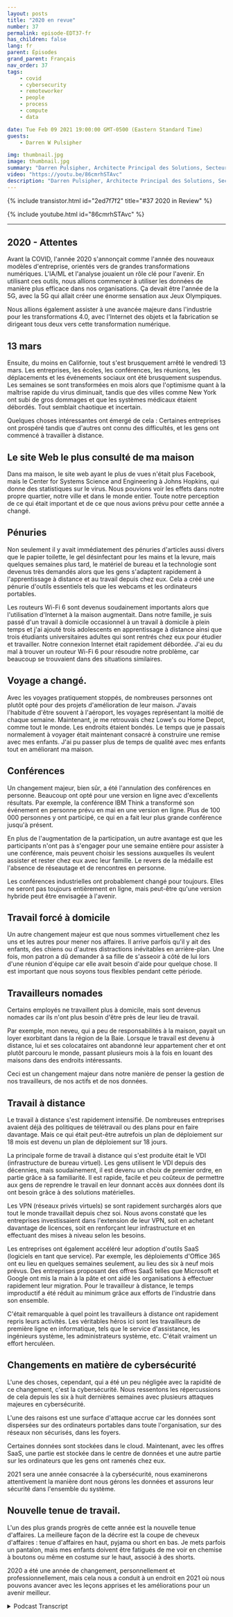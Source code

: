 ```yaml
---
layout: posts
title: "2020 en revue"
number: 37
permalink: episode-EDT37-fr
has_children: false
lang: fr
parent: Épisodes
grand_parent: Français
nav_order: 37
tags:
    - covid
    - cybersecurity
    - remoteworker
    - people
    - process
    - compute
    - data

date: Tue Feb 09 2021 19:00:00 GMT-0500 (Eastern Standard Time)
guests:
    - Darren W Pulsipher

img: thumbnail.jpg
image: thumbnail.jpg
summary: "Darren Pulsipher, Architecte Principal des Solutions, Secteur Public, chez Intel, réfléchit à la perturbation, aux changements et aux ajustements que la pandémie COVID-19 a apportés en 2020."
video: "https://youtu.be/86cmrhSTAvc"
description: "Darren Pulsipher, Architecte Principal des Solutions, Secteur Public, chez Intel, réfléchit à la perturbation, aux changements et aux ajustements que la pandémie COVID-19 a apportés en 2020."
---
```


<div>
{% include transistor.html id="2ed7f7f2" title="#37 2020 in Review" %}

{% include youtube.html id="86cmrhSTAvc" %}
</div>

---

## 2020 - Attentes

Avant la COVID, l'année 2020 s'annonçait comme l'année des nouveaux modèles d'entreprise, orientés vers de grandes transformations numériques. L'IA/ML et l'analyse jouaient un rôle clé pour l'avenir. En utilisant ces outils, nous allions commencer à utiliser les données de manière plus efficace dans nos organisations. Ça devait être l'année de la 5G, avec la 5G qui allait créer une énorme sensation aux Jeux Olympiques.

Nous allions également assister à une avancée majeure dans l'industrie pour les transformations 4.0, avec l'Internet des objets et la fabrication se dirigeant tous deux vers cette transformation numérique.

## 13 mars

Ensuite, du moins en Californie, tout s'est brusquement arrêté le vendredi 13 mars. Les entreprises, les écoles, les conférences, les réunions, les déplacements et les événements sociaux ont été brusquement suspendus. Les semaines se sont transformées en mois alors que l'optimisme quant à la maîtrise rapide du virus diminuait, tandis que des villes comme New York ont subi de gros dommages et que les systèmes médicaux étaient débordés. Tout semblait chaotique et incertain.

Quelques choses intéressantes ont émergé de cela : Certaines entreprises ont prospéré tandis que d'autres ont connu des difficultés, et les gens ont commencé à travailler à distance.

## Le site Web le plus consulté de ma maison

Dans ma maison, le site web ayant le plus de vues n'était plus Facebook, mais le Center for Systems Science and Engineering à Johns Hopkins, qui donne des statistiques sur le virus. Nous pouvions voir les effets dans notre propre quartier, notre ville et dans le monde entier. Toute notre perception de ce qui était important et de ce que nous avions prévu pour cette année a changé.

## Pénuries

Non seulement il y avait immédiatement des pénuries d'articles aussi divers que le papier toilette, le gel désinfectant pour les mains et la levure, mais quelques semaines plus tard, le matériel de bureau et la technologie sont devenus très demandés alors que les gens s'adaptent rapidement à l'apprentissage à distance et au travail depuis chez eux. Cela a créé une pénurie d'outils essentiels tels que les webcams et les ordinateurs portables.

Les routeurs Wi-Fi 6 sont devenus soudainement importants alors que l'utilisation d'Internet à la maison augmentait. Dans notre famille, je suis passé d'un travail à domicile occasionnel à un travail à domicile à plein temps et j'ai ajouté trois adolescents en apprentissage à distance ainsi que trois étudiants universitaires adultes qui sont rentrés chez eux pour étudier et travailler. Notre connexion Internet était rapidement débordée. J'ai eu du mal à trouver un routeur Wi-Fi 6 pour résoudre notre problème, car beaucoup se trouvaient dans des situations similaires.

## Voyage a changé.

Avec les voyages pratiquement stoppés, de nombreuses personnes ont plutôt opté pour des projets d'amélioration de leur maison. J'avais l'habitude d'être souvent à l'aéroport, les voyages représentant la moitié de chaque semaine. Maintenant, je me retrouvais chez Lowe's ou Home Depot, comme tout le monde. Les endroits étaient bondés. Le temps que je passais normalement à voyager était maintenant consacré à construire une remise avec mes enfants. J'ai pu passer plus de temps de qualité avec mes enfants tout en améliorant ma maison.

## Conférences

Un changement majeur, bien sûr, a été l'annulation des conférences en personne. Beaucoup ont opté pour une version en ligne avec d'excellents résultats. Par exemple, la conférence IBM Think a transformé son événement en personne prévu en mai en une version en ligne. Plus de 100 000 personnes y ont participé, ce qui en a fait leur plus grande conférence jusqu'à présent.

En plus de l'augmentation de la participation, un autre avantage est que les participants n'ont pas à s'engager pour une semaine entière pour assister à une conférence, mais peuvent choisir les sessions auxquelles ils veulent assister et rester chez eux avec leur famille. Le revers de la médaille est l'absence de réseautage et de rencontres en personne.

Les conférences industrielles ont probablement changé pour toujours. Elles ne seront pas toujours entièrement en ligne, mais peut-être qu'une version hybride peut être envisagée à l'avenir.

## Travail forcé à domicile

Un autre changement majeur est que nous sommes virtuellement chez les uns et les autres pour mener nos affaires. Il arrive parfois qu'il y ait des enfants, des chiens ou d'autres distractions inévitables en arrière-plan. Une fois, mon patron a dû demander à sa fille de s'asseoir à côté de lui lors d'une réunion d'équipe car elle avait besoin d'aide pour quelque chose. Il est important que nous soyons tous flexibles pendant cette période.

## Travailleurs nomades

Certains employés ne travaillent plus à domicile, mais sont devenus nomades car ils n'ont plus besoin d'être près de leur lieu de travail.

Par exemple, mon neveu, qui a peu de responsabilités à la maison, payait un loyer exorbitant dans la région de la Baie. Lorsque le travail est devenu à distance, lui et ses colocataires ont abandonné leur appartement cher et ont plutôt parcouru le monde, passant plusieurs mois à la fois en louant des maisons dans des endroits intéressants.

Ceci est un changement majeur dans notre manière de penser la gestion de nos travailleurs, de nos actifs et de nos données.

## Travail à distance

Le travail à distance s'est rapidement intensifié. De nombreuses entreprises avaient déjà des politiques de télétravail ou des plans pour en faire davantage. Mais ce qui était peut-être autrefois un plan de déploiement sur 18 mois est devenu un plan de déploiement sur 18 jours.

La principale forme de travail à distance qui s'est produite était le VDI (infrastructure de bureau virtuel). Les gens utilisent le VDI depuis des décennies, mais soudainement, il est devenu un choix de premier ordre, en partie grâce à sa familiarité. Il est rapide, facile et peu coûteux de permettre aux gens de reprendre le travail en leur donnant accès aux données dont ils ont besoin grâce à des solutions matérielles.

Les VPN (réseaux privés virtuels) se sont rapidement surchargés alors que tout le monde travaillait depuis chez soi. Nous avons constaté que les entreprises investissaient dans l'extension de leur VPN, soit en achetant davantage de licences, soit en renforçant leur infrastructure et en effectuant des mises à niveau selon les besoins.

Les entreprises ont également accéléré leur adoption d'outils SaaS (logiciels en tant que service). Par exemple, les déploiements d'Office 365 ont eu lieu en quelques semaines seulement, au lieu des six à neuf mois prévus. Des entreprises proposant des offres SaaS telles que Microsoft et Google ont mis la main à la pâte et ont aidé les organisations à effectuer rapidement leur migration. Pour le travailleur à distance, le temps improductif a été réduit au minimum grâce aux efforts de l'industrie dans son ensemble.

C'était remarquable à quel point les travailleurs à distance ont rapidement repris leurs activités. Les véritables héros ici sont les travailleurs de première ligne en informatique, tels que le service d'assistance, les ingénieurs système, les administrateurs système, etc. C'était vraiment un effort herculéen.

## Changements en matière de cybersécurité

L'une des choses, cependant, qui a été un peu négligée avec la rapidité de ce changement, c'est la cybersécurité. Nous ressentons les répercussions de cela depuis les six à huit dernières semaines avec plusieurs attaques majeures en cybersécurité.

L'une des raisons est une surface d'attaque accrue car les données sont dispersées sur des ordinateurs portables dans toute l'organisation, sur des réseaux non sécurisés, dans les foyers.

Certaines données sont stockées dans le cloud. Maintenant, avec les offres SaaS, une partie est stockée dans le centre de données et une autre partie sur les ordinateurs que les gens ont ramenés chez eux.

2021 sera une année consacrée à la cybersécurité, nous examinerons attentivement la manière dont nous gérons les données et assurons leur sécurité dans l'ensemble du système.

## Nouvelle tenue de travail.

L'un des plus grands progrès de cette année est la nouvelle tenue d'affaires. La meilleure façon de la décrire est la coupe de cheveux d'affaires : tenue d'affaires en haut, pyjama ou short en bas. Je mets parfois un pantalon, mais mes enfants doivent être fatigués de me voir en chemise à boutons ou même en costume sur le haut, associé à des shorts.

2020 a été une année de changement, personnellement et professionnellement, mais cela nous a conduit à un endroit en 2021 où nous pouvons avancer avec les leçons apprises et les améliorations pour un avenir meilleur.



<details>
<summary> Podcast Transcript </summary>

<p></p>

</details>
